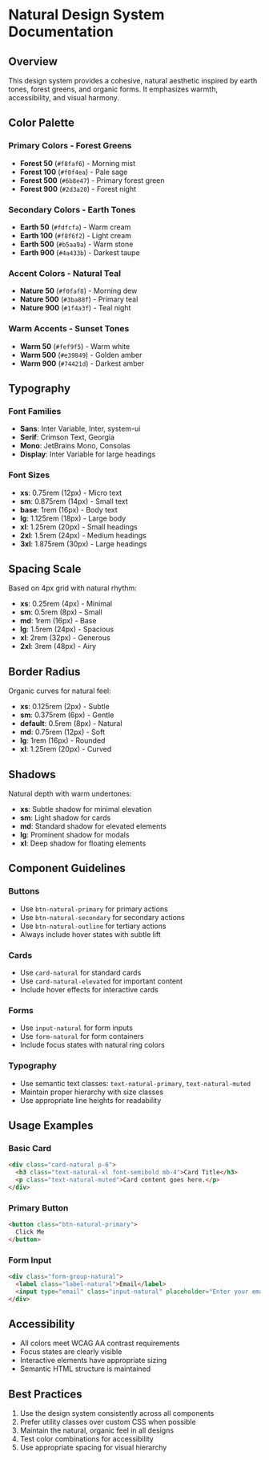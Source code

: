 # Natural Design System Documentation

## Overview
This design system provides a cohesive, natural aesthetic inspired by earth tones, forest greens, and organic forms. It emphasizes warmth, accessibility, and visual harmony.

## Color Palette

### Primary Colors - Forest Greens
- **Forest 50** (`#f8faf6`) - Morning mist
- **Forest 100** (`#f0f4ea`) - Pale sage
- **Forest 500** (`#6b8e47`) - Primary forest green
- **Forest 900** (`#2d3a20`) - Forest night

### Secondary Colors - Earth Tones
- **Earth 50** (`#fdfcfa`) - Warm cream
- **Earth 100** (`#f8f6f2`) - Light cream
- **Earth 500** (`#b5aa9a`) - Warm stone
- **Earth 900** (`#4a433b`) - Darkest taupe

### Accent Colors - Natural Teal
- **Nature 50** (`#f0faf8`) - Morning dew
- **Nature 500** (`#3ba88f`) - Primary teal
- **Nature 900** (`#1f4a3f`) - Teal night

### Warm Accents - Sunset Tones
- **Warm 50** (`#fef9f5`) - Warm white
- **Warm 500** (`#e39849`) - Golden amber
- **Warm 900** (`#74421d`) - Darkest amber

## Typography

### Font Families
- **Sans**: Inter Variable, Inter, system-ui
- **Serif**: Crimson Text, Georgia
- **Mono**: JetBrains Mono, Consolas
- **Display**: Inter Variable for large headings

### Font Sizes
- **xs**: 0.75rem (12px) - Micro text
- **sm**: 0.875rem (14px) - Small text
- **base**: 1rem (16px) - Body text
- **lg**: 1.125rem (18px) - Large body
- **xl**: 1.25rem (20px) - Small headings
- **2xl**: 1.5rem (24px) - Medium headings
- **3xl**: 1.875rem (30px) - Large headings

## Spacing Scale
Based on 4px grid with natural rhythm:
- **xs**: 0.25rem (4px) - Minimal
- **sm**: 0.5rem (8px) - Small
- **md**: 1rem (16px) - Base
- **lg**: 1.5rem (24px) - Spacious
- **xl**: 2rem (32px) - Generous
- **2xl**: 3rem (48px) - Airy

## Border Radius
Organic curves for natural feel:
- **xs**: 0.125rem (2px) - Subtle
- **sm**: 0.375rem (6px) - Gentle
- **default**: 0.5rem (8px) - Natural
- **md**: 0.75rem (12px) - Soft
- **lg**: 1rem (16px) - Rounded
- **xl**: 1.25rem (20px) - Curved

## Shadows
Natural depth with warm undertones:
- **xs**: Subtle shadow for minimal elevation
- **sm**: Light shadow for cards
- **md**: Standard shadow for elevated elements
- **lg**: Prominent shadow for modals
- **xl**: Deep shadow for floating elements

## Component Guidelines

### Buttons
- Use `btn-natural-primary` for primary actions
- Use `btn-natural-secondary` for secondary actions
- Use `btn-natural-outline` for tertiary actions
- Always include hover states with subtle lift

### Cards
- Use `card-natural` for standard cards
- Use `card-natural-elevated` for important content
- Include hover effects for interactive cards

### Forms
- Use `input-natural` for form inputs
- Use `form-natural` for form containers
- Include focus states with natural ring colors

### Typography
- Use semantic text classes: `text-natural-primary`, `text-natural-muted`
- Maintain proper hierarchy with size classes
- Use appropriate line heights for readability

## Usage Examples

### Basic Card
```html
<div class="card-natural p-6">
  <h3 class="text-natural-xl font-semibold mb-4">Card Title</h3>
  <p class="text-natural-muted">Card content goes here.</p>
</div>
```

### Primary Button
```html
<button class="btn-natural-primary">
  Click Me
</button>
```

### Form Input
```html
<div class="form-group-natural">
  <label class="label-natural">Email</label>
  <input type="email" class="input-natural" placeholder="Enter your email">
</div>
```

## Accessibility
- All colors meet WCAG AA contrast requirements
- Focus states are clearly visible
- Interactive elements have appropriate sizing
- Semantic HTML structure is maintained

## Best Practices
1. Use the design system consistently across all components
2. Prefer utility classes over custom CSS when possible
3. Maintain the natural, organic feel in all designs
4. Test color combinations for accessibility
5. Use appropriate spacing for visual hierarchy